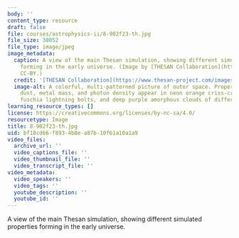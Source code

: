 ```yaml
---
body: ''
content_type: resource
draft: false
file: courses/astrophysics-ii/8-902f23-th.jpg
file_size: 38052
file_type: image/jpeg
image_metadata:
  caption: A view of the main Thesan simulation, showing different simulated properties
    forming in the early universe. (Image by [THESAN Collaboration](https://www.thesan-project.com/).
    CC-BY.)
  credit: '[THESAN Collaboration](https://www.thesan-project.com/images.html). CC-BY.'
  image-alt: A colorful, multi-patterned picture of outer space. Properties such as
    dust, metal mass, and photon density appear in neon orange criss-crossing lines,
    fuschia lightning bolts, and deep purple amorphous clouds of different sizes.
learning_resource_types: []
license: https://creativecommons.org/licenses/by-nc-sa/4.0/
resourcetype: Image
title: 8-902f23-th.jpg
uid: bf18cd66-f893-4b8e-a87b-10f61a10a1a9
video_files:
  archive_url: ''
  video_captions_file: ''
  video_thumbnail_file: ''
  video_transcript_file: ''
video_metadata:
  video_speakers: ''
  video_tags: ''
  youtube_description: ''
  youtube_id: ''
---
```

A view of the main Thesan simulation, showing different simulated properties forming in the early universe.